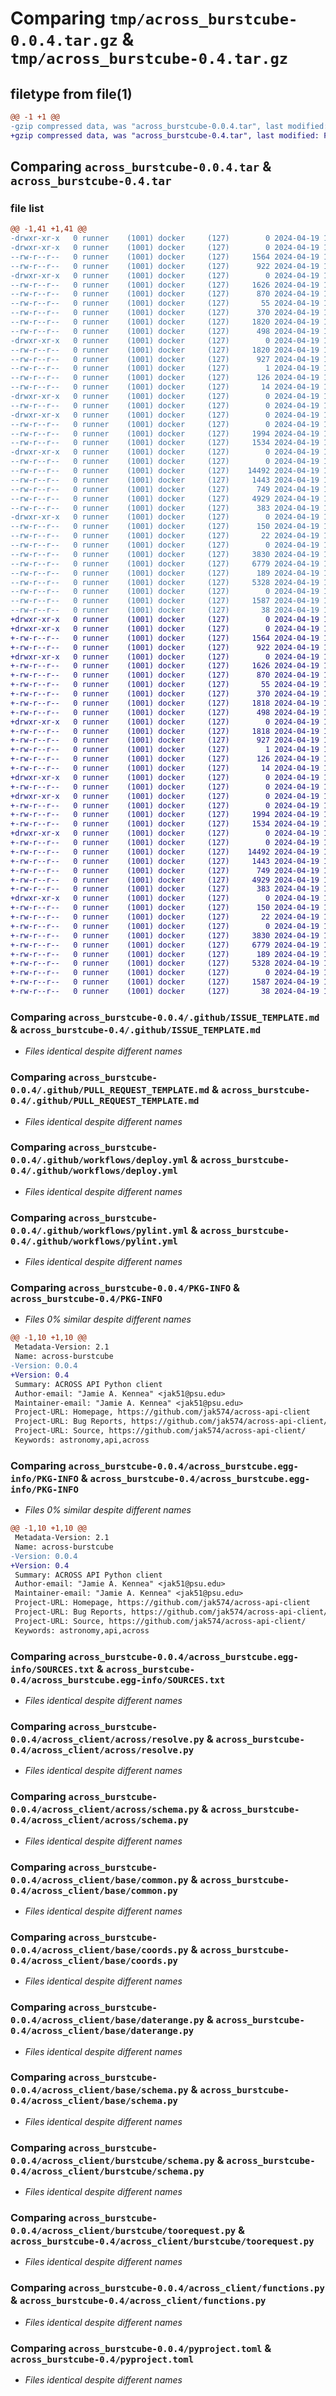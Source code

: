 # Comparing `tmp/across_burstcube-0.0.4.tar.gz` & `tmp/across_burstcube-0.4.tar.gz`

## filetype from file(1)

```diff
@@ -1 +1 @@
-gzip compressed data, was "across_burstcube-0.0.4.tar", last modified: Fri Apr 19 19:38:01 2024, max compression
+gzip compressed data, was "across_burstcube-0.4.tar", last modified: Fri Apr 19 18:58:37 2024, max compression
```

## Comparing `across_burstcube-0.0.4.tar` & `across_burstcube-0.4.tar`

### file list

```diff
@@ -1,41 +1,41 @@
-drwxr-xr-x   0 runner    (1001) docker     (127)        0 2024-04-19 19:38:01.150447 across_burstcube-0.0.4/
-drwxr-xr-x   0 runner    (1001) docker     (127)        0 2024-04-19 19:38:01.142447 across_burstcube-0.0.4/.github/
--rw-r--r--   0 runner    (1001) docker     (127)     1564 2024-04-19 19:37:54.000000 across_burstcube-0.0.4/.github/ISSUE_TEMPLATE.md
--rw-r--r--   0 runner    (1001) docker     (127)      922 2024-04-19 19:37:54.000000 across_burstcube-0.0.4/.github/PULL_REQUEST_TEMPLATE.md
-drwxr-xr-x   0 runner    (1001) docker     (127)        0 2024-04-19 19:38:01.142447 across_burstcube-0.0.4/.github/workflows/
--rw-r--r--   0 runner    (1001) docker     (127)     1626 2024-04-19 19:37:54.000000 across_burstcube-0.0.4/.github/workflows/deploy.yml
--rw-r--r--   0 runner    (1001) docker     (127)      870 2024-04-19 19:37:54.000000 across_burstcube-0.0.4/.github/workflows/pylint.yml
--rw-r--r--   0 runner    (1001) docker     (127)       55 2024-04-19 19:37:54.000000 across_burstcube-0.0.4/.gitignore
--rw-r--r--   0 runner    (1001) docker     (127)      370 2024-04-19 19:37:54.000000 across_burstcube-0.0.4/.pre-commit-config.yaml
--rw-r--r--   0 runner    (1001) docker     (127)     1820 2024-04-19 19:38:01.150447 across_burstcube-0.0.4/PKG-INFO
--rw-r--r--   0 runner    (1001) docker     (127)      498 2024-04-19 19:37:54.000000 across_burstcube-0.0.4/README.md
-drwxr-xr-x   0 runner    (1001) docker     (127)        0 2024-04-19 19:38:01.150447 across_burstcube-0.0.4/across_burstcube.egg-info/
--rw-r--r--   0 runner    (1001) docker     (127)     1820 2024-04-19 19:38:01.000000 across_burstcube-0.0.4/across_burstcube.egg-info/PKG-INFO
--rw-r--r--   0 runner    (1001) docker     (127)      927 2024-04-19 19:38:01.000000 across_burstcube-0.0.4/across_burstcube.egg-info/SOURCES.txt
--rw-r--r--   0 runner    (1001) docker     (127)        1 2024-04-19 19:38:01.000000 across_burstcube-0.0.4/across_burstcube.egg-info/dependency_links.txt
--rw-r--r--   0 runner    (1001) docker     (127)      126 2024-04-19 19:38:01.000000 across_burstcube-0.0.4/across_burstcube.egg-info/requires.txt
--rw-r--r--   0 runner    (1001) docker     (127)       14 2024-04-19 19:38:01.000000 across_burstcube-0.0.4/across_burstcube.egg-info/top_level.txt
-drwxr-xr-x   0 runner    (1001) docker     (127)        0 2024-04-19 19:38:01.146447 across_burstcube-0.0.4/across_client/
--rw-r--r--   0 runner    (1001) docker     (127)        0 2024-04-19 19:37:54.000000 across_burstcube-0.0.4/across_client/__init__.py
-drwxr-xr-x   0 runner    (1001) docker     (127)        0 2024-04-19 19:38:01.146447 across_burstcube-0.0.4/across_client/across/
--rw-r--r--   0 runner    (1001) docker     (127)        0 2024-04-19 19:37:54.000000 across_burstcube-0.0.4/across_client/across/__init__.py
--rw-r--r--   0 runner    (1001) docker     (127)     1994 2024-04-19 19:37:54.000000 across_burstcube-0.0.4/across_client/across/resolve.py
--rw-r--r--   0 runner    (1001) docker     (127)     1534 2024-04-19 19:37:54.000000 across_burstcube-0.0.4/across_client/across/schema.py
-drwxr-xr-x   0 runner    (1001) docker     (127)        0 2024-04-19 19:38:01.146447 across_burstcube-0.0.4/across_client/base/
--rw-r--r--   0 runner    (1001) docker     (127)        0 2024-04-19 19:37:54.000000 across_burstcube-0.0.4/across_client/base/__init__.py
--rw-r--r--   0 runner    (1001) docker     (127)    14492 2024-04-19 19:37:54.000000 across_burstcube-0.0.4/across_client/base/common.py
--rw-r--r--   0 runner    (1001) docker     (127)     1443 2024-04-19 19:37:54.000000 across_burstcube-0.0.4/across_client/base/coords.py
--rw-r--r--   0 runner    (1001) docker     (127)      749 2024-04-19 19:37:54.000000 across_burstcube-0.0.4/across_client/base/daterange.py
--rw-r--r--   0 runner    (1001) docker     (127)     4929 2024-04-19 19:37:54.000000 across_burstcube-0.0.4/across_client/base/schema.py
--rw-r--r--   0 runner    (1001) docker     (127)      383 2024-04-19 19:37:54.000000 across_burstcube-0.0.4/across_client/base/user.py
-drwxr-xr-x   0 runner    (1001) docker     (127)        0 2024-04-19 19:38:01.150447 across_burstcube-0.0.4/across_client/burstcube/
--rw-r--r--   0 runner    (1001) docker     (127)      150 2024-04-19 19:37:54.000000 across_burstcube-0.0.4/across_client/burstcube/__init__.py
--rw-r--r--   0 runner    (1001) docker     (127)       22 2024-04-19 19:37:54.000000 across_burstcube-0.0.4/across_client/burstcube/constants.py
--rw-r--r--   0 runner    (1001) docker     (127)        0 2024-04-19 19:37:54.000000 across_burstcube-0.0.4/across_client/burstcube/fov.py
--rw-r--r--   0 runner    (1001) docker     (127)     3830 2024-04-19 19:37:54.000000 across_burstcube-0.0.4/across_client/burstcube/schema.py
--rw-r--r--   0 runner    (1001) docker     (127)     6779 2024-04-19 19:37:54.000000 across_burstcube-0.0.4/across_client/burstcube/toorequest.py
--rw-r--r--   0 runner    (1001) docker     (127)      189 2024-04-19 19:37:54.000000 across_burstcube-0.0.4/across_client/constants.py
--rw-r--r--   0 runner    (1001) docker     (127)     5328 2024-04-19 19:37:54.000000 across_burstcube-0.0.4/across_client/functions.py
--rw-r--r--   0 runner    (1001) docker     (127)        0 2024-04-19 19:37:54.000000 across_burstcube-0.0.4/across_client/py.typed
--rw-r--r--   0 runner    (1001) docker     (127)     1587 2024-04-19 19:37:54.000000 across_burstcube-0.0.4/pyproject.toml
--rw-r--r--   0 runner    (1001) docker     (127)       38 2024-04-19 19:38:01.150447 across_burstcube-0.0.4/setup.cfg
+drwxr-xr-x   0 runner    (1001) docker     (127)        0 2024-04-19 18:58:37.469876 across_burstcube-0.4/
+drwxr-xr-x   0 runner    (1001) docker     (127)        0 2024-04-19 18:58:37.461876 across_burstcube-0.4/.github/
+-rw-r--r--   0 runner    (1001) docker     (127)     1564 2024-04-19 18:58:32.000000 across_burstcube-0.4/.github/ISSUE_TEMPLATE.md
+-rw-r--r--   0 runner    (1001) docker     (127)      922 2024-04-19 18:58:32.000000 across_burstcube-0.4/.github/PULL_REQUEST_TEMPLATE.md
+drwxr-xr-x   0 runner    (1001) docker     (127)        0 2024-04-19 18:58:37.461876 across_burstcube-0.4/.github/workflows/
+-rw-r--r--   0 runner    (1001) docker     (127)     1626 2024-04-19 18:58:32.000000 across_burstcube-0.4/.github/workflows/deploy.yml
+-rw-r--r--   0 runner    (1001) docker     (127)      870 2024-04-19 18:58:32.000000 across_burstcube-0.4/.github/workflows/pylint.yml
+-rw-r--r--   0 runner    (1001) docker     (127)       55 2024-04-19 18:58:32.000000 across_burstcube-0.4/.gitignore
+-rw-r--r--   0 runner    (1001) docker     (127)      370 2024-04-19 18:58:32.000000 across_burstcube-0.4/.pre-commit-config.yaml
+-rw-r--r--   0 runner    (1001) docker     (127)     1818 2024-04-19 18:58:37.469876 across_burstcube-0.4/PKG-INFO
+-rw-r--r--   0 runner    (1001) docker     (127)      498 2024-04-19 18:58:32.000000 across_burstcube-0.4/README.md
+drwxr-xr-x   0 runner    (1001) docker     (127)        0 2024-04-19 18:58:37.465876 across_burstcube-0.4/across_burstcube.egg-info/
+-rw-r--r--   0 runner    (1001) docker     (127)     1818 2024-04-19 18:58:37.000000 across_burstcube-0.4/across_burstcube.egg-info/PKG-INFO
+-rw-r--r--   0 runner    (1001) docker     (127)      927 2024-04-19 18:58:37.000000 across_burstcube-0.4/across_burstcube.egg-info/SOURCES.txt
+-rw-r--r--   0 runner    (1001) docker     (127)        1 2024-04-19 18:58:37.000000 across_burstcube-0.4/across_burstcube.egg-info/dependency_links.txt
+-rw-r--r--   0 runner    (1001) docker     (127)      126 2024-04-19 18:58:37.000000 across_burstcube-0.4/across_burstcube.egg-info/requires.txt
+-rw-r--r--   0 runner    (1001) docker     (127)       14 2024-04-19 18:58:37.000000 across_burstcube-0.4/across_burstcube.egg-info/top_level.txt
+drwxr-xr-x   0 runner    (1001) docker     (127)        0 2024-04-19 18:58:37.465876 across_burstcube-0.4/across_client/
+-rw-r--r--   0 runner    (1001) docker     (127)        0 2024-04-19 18:58:32.000000 across_burstcube-0.4/across_client/__init__.py
+drwxr-xr-x   0 runner    (1001) docker     (127)        0 2024-04-19 18:58:37.465876 across_burstcube-0.4/across_client/across/
+-rw-r--r--   0 runner    (1001) docker     (127)        0 2024-04-19 18:58:32.000000 across_burstcube-0.4/across_client/across/__init__.py
+-rw-r--r--   0 runner    (1001) docker     (127)     1994 2024-04-19 18:58:32.000000 across_burstcube-0.4/across_client/across/resolve.py
+-rw-r--r--   0 runner    (1001) docker     (127)     1534 2024-04-19 18:58:32.000000 across_burstcube-0.4/across_client/across/schema.py
+drwxr-xr-x   0 runner    (1001) docker     (127)        0 2024-04-19 18:58:37.465876 across_burstcube-0.4/across_client/base/
+-rw-r--r--   0 runner    (1001) docker     (127)        0 2024-04-19 18:58:32.000000 across_burstcube-0.4/across_client/base/__init__.py
+-rw-r--r--   0 runner    (1001) docker     (127)    14492 2024-04-19 18:58:32.000000 across_burstcube-0.4/across_client/base/common.py
+-rw-r--r--   0 runner    (1001) docker     (127)     1443 2024-04-19 18:58:32.000000 across_burstcube-0.4/across_client/base/coords.py
+-rw-r--r--   0 runner    (1001) docker     (127)      749 2024-04-19 18:58:32.000000 across_burstcube-0.4/across_client/base/daterange.py
+-rw-r--r--   0 runner    (1001) docker     (127)     4929 2024-04-19 18:58:32.000000 across_burstcube-0.4/across_client/base/schema.py
+-rw-r--r--   0 runner    (1001) docker     (127)      383 2024-04-19 18:58:32.000000 across_burstcube-0.4/across_client/base/user.py
+drwxr-xr-x   0 runner    (1001) docker     (127)        0 2024-04-19 18:58:37.465876 across_burstcube-0.4/across_client/burstcube/
+-rw-r--r--   0 runner    (1001) docker     (127)      150 2024-04-19 18:58:32.000000 across_burstcube-0.4/across_client/burstcube/__init__.py
+-rw-r--r--   0 runner    (1001) docker     (127)       22 2024-04-19 18:58:32.000000 across_burstcube-0.4/across_client/burstcube/constants.py
+-rw-r--r--   0 runner    (1001) docker     (127)        0 2024-04-19 18:58:32.000000 across_burstcube-0.4/across_client/burstcube/fov.py
+-rw-r--r--   0 runner    (1001) docker     (127)     3830 2024-04-19 18:58:32.000000 across_burstcube-0.4/across_client/burstcube/schema.py
+-rw-r--r--   0 runner    (1001) docker     (127)     6779 2024-04-19 18:58:32.000000 across_burstcube-0.4/across_client/burstcube/toorequest.py
+-rw-r--r--   0 runner    (1001) docker     (127)      189 2024-04-19 18:58:32.000000 across_burstcube-0.4/across_client/constants.py
+-rw-r--r--   0 runner    (1001) docker     (127)     5328 2024-04-19 18:58:32.000000 across_burstcube-0.4/across_client/functions.py
+-rw-r--r--   0 runner    (1001) docker     (127)        0 2024-04-19 18:58:32.000000 across_burstcube-0.4/across_client/py.typed
+-rw-r--r--   0 runner    (1001) docker     (127)     1587 2024-04-19 18:58:32.000000 across_burstcube-0.4/pyproject.toml
+-rw-r--r--   0 runner    (1001) docker     (127)       38 2024-04-19 18:58:37.469876 across_burstcube-0.4/setup.cfg
```

### Comparing `across_burstcube-0.0.4/.github/ISSUE_TEMPLATE.md` & `across_burstcube-0.4/.github/ISSUE_TEMPLATE.md`

 * *Files identical despite different names*

### Comparing `across_burstcube-0.0.4/.github/PULL_REQUEST_TEMPLATE.md` & `across_burstcube-0.4/.github/PULL_REQUEST_TEMPLATE.md`

 * *Files identical despite different names*

### Comparing `across_burstcube-0.0.4/.github/workflows/deploy.yml` & `across_burstcube-0.4/.github/workflows/deploy.yml`

 * *Files identical despite different names*

### Comparing `across_burstcube-0.0.4/.github/workflows/pylint.yml` & `across_burstcube-0.4/.github/workflows/pylint.yml`

 * *Files identical despite different names*

### Comparing `across_burstcube-0.0.4/PKG-INFO` & `across_burstcube-0.4/PKG-INFO`

 * *Files 0% similar despite different names*

```diff
@@ -1,10 +1,10 @@
 Metadata-Version: 2.1
 Name: across-burstcube
-Version: 0.0.4
+Version: 0.4
 Summary: ACROSS API Python client
 Author-email: "Jamie A. Kennea" <jak51@psu.edu>
 Maintainer-email: "Jamie A. Kennea" <jak51@psu.edu>
 Project-URL: Homepage, https://github.com/jak574/across-api-client
 Project-URL: Bug Reports, https://github.com/jak574/across-api-client/issues
 Project-URL: Source, https://github.com/jak574/across-api-client/
 Keywords: astronomy,api,across
```

### Comparing `across_burstcube-0.0.4/across_burstcube.egg-info/PKG-INFO` & `across_burstcube-0.4/across_burstcube.egg-info/PKG-INFO`

 * *Files 0% similar despite different names*

```diff
@@ -1,10 +1,10 @@
 Metadata-Version: 2.1
 Name: across-burstcube
-Version: 0.0.4
+Version: 0.4
 Summary: ACROSS API Python client
 Author-email: "Jamie A. Kennea" <jak51@psu.edu>
 Maintainer-email: "Jamie A. Kennea" <jak51@psu.edu>
 Project-URL: Homepage, https://github.com/jak574/across-api-client
 Project-URL: Bug Reports, https://github.com/jak574/across-api-client/issues
 Project-URL: Source, https://github.com/jak574/across-api-client/
 Keywords: astronomy,api,across
```

### Comparing `across_burstcube-0.0.4/across_burstcube.egg-info/SOURCES.txt` & `across_burstcube-0.4/across_burstcube.egg-info/SOURCES.txt`

 * *Files identical despite different names*

### Comparing `across_burstcube-0.0.4/across_client/across/resolve.py` & `across_burstcube-0.4/across_client/across/resolve.py`

 * *Files identical despite different names*

### Comparing `across_burstcube-0.0.4/across_client/across/schema.py` & `across_burstcube-0.4/across_client/across/schema.py`

 * *Files identical despite different names*

### Comparing `across_burstcube-0.0.4/across_client/base/common.py` & `across_burstcube-0.4/across_client/base/common.py`

 * *Files identical despite different names*

### Comparing `across_burstcube-0.0.4/across_client/base/coords.py` & `across_burstcube-0.4/across_client/base/coords.py`

 * *Files identical despite different names*

### Comparing `across_burstcube-0.0.4/across_client/base/daterange.py` & `across_burstcube-0.4/across_client/base/daterange.py`

 * *Files identical despite different names*

### Comparing `across_burstcube-0.0.4/across_client/base/schema.py` & `across_burstcube-0.4/across_client/base/schema.py`

 * *Files identical despite different names*

### Comparing `across_burstcube-0.0.4/across_client/burstcube/schema.py` & `across_burstcube-0.4/across_client/burstcube/schema.py`

 * *Files identical despite different names*

### Comparing `across_burstcube-0.0.4/across_client/burstcube/toorequest.py` & `across_burstcube-0.4/across_client/burstcube/toorequest.py`

 * *Files identical despite different names*

### Comparing `across_burstcube-0.0.4/across_client/functions.py` & `across_burstcube-0.4/across_client/functions.py`

 * *Files identical despite different names*

### Comparing `across_burstcube-0.0.4/pyproject.toml` & `across_burstcube-0.4/pyproject.toml`

 * *Files identical despite different names*

